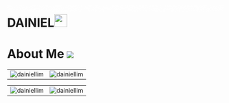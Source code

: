 # ![](<https://github.com/Akash-Salvi/Akash-Salvi/blob/master/Hello(1).gif>)DAINIEL<img src="./img/wave.gif" width="30px" height="30px" />
<!--
-->
# About Me <img src="./img/about.gif" height="48px">
<table>
  <tr>
    <td> <img src="https://github-readme-stats.vercel.app/api/top-langs/?username=dainiellim&theme=default&hide_border=true&layout=compact" alt="dainiellim" /></td>
    <td> <img src="https://github-readme-streak-stats.herokuapp.com/?user=dainiellim&theme=default&hide_border=true" alt="dainiellim" /> </td>
  </tr>
</table>
<table>
  <tr>
    <td> <img src="https://github-readme-stats.vercel.app/api/pin?username=dainiellim&repo=express-boilerplate" alt="dainiellim" /></td>
    <td> <img src="https://github-readme-stats.vercel.app/api/pin?username=dainiellim&repo=portfolio" alt="dainiellim" /> </td>
  </tr>
</table>
